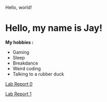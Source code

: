 Hello, world!

# Hello, my name is Jay!
**My hobbies :**
* Gaming
* Sleep
* Breakdance
* Weird coding
* Talking to a rubber duck

[Lab Report 0](lab-report-1-week-0.md)

[Lab Report 1](cse15l-week1-lab-report1.md)
